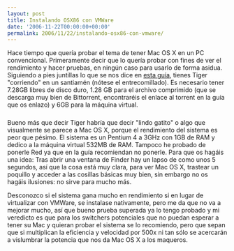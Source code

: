 ```yaml
---
layout: post
title: Instalando OSX86 con VMWare
date: '2006-11-22T00:00:00+00:00'
permalink: 2006/11/22/instalando-osx86-con-vmware/
---
```

Hace tiempo que quería probar el tema de tener Mac OS X en un PC convencional. Primeramente decir que lo quería probar con fines de ver el rendimiento y hacer pruebas, en ningún caso para usarlo de forma asidua. Siguiendo a pies juntillas lo que se nos dice en <a href="http://www.aegisryan.com/2005/09/11/simplest-installation-of-mac-osx86-in-vmware/">esta guía</a>, tienes Tiger "corriendo" en un santiamén (nótese el entrecomillado). Es necesario tener 7.28GB libres de disco duro, 1.28 GB para el archivo comprimido (que se descarga muy bien de Bittorrent, encontraréis el enlace al torrent en la guía que os enlazo) y 6GB para la máquina virtual.

<a href="http://www.aegisryan.com/2005/09/11/simplest-installation-of-mac-osx86-in-vmware/"><img style="display:block; margin:0px auto 10px; text-align:center;cursor:pointer; cursor:hand;" src="http://photos1.blogger.com/blogger2/4553/2422/1600/tigerx86.png" border="0" alt="" /></a> Bueno más que decir Tiger habría que decir "lindo gatito" o algo que visualmente se parece a Mac OS X, porque el rendimiento del sistema es peor que pésimo. El sistema es un Pentium 4 a 3GHz con 1GB de RAM y dedico a la máquina virtual 532MB de RAM. Tampoco he probado de ponerle Red ya que en la guía recomiendan no ponerle. Para que os hagáis una idea: Tras abrir una ventana de Finder hay un lapso de como unos 5 segundos, así que la cosa está muy clara, para ver Mac OS X, trastear un poquillo y acceder a las cosillas básicas muy bien, sin embargo no os hagáis ilusiones: no sirve para mucho más. 

Desconozco si el sistema gana mucho en rendimiento si en lugar de virtualizar con VMWare, se instalase nativamente, pero me da que no va a mejorar mucho, así que bueno prueba superada ya lo tengo probado y mi veredicto es que para los switchers potenciales que no puedan esperar a tener su Mac y quieran probar el sistema se lo recomiendo, pero que sepan que si multiplican la eficiencia y velocidad por 500x ni tan sólo se acercarán a vislumbrar la potencia que nos da Mac OS X a los maqueros.
